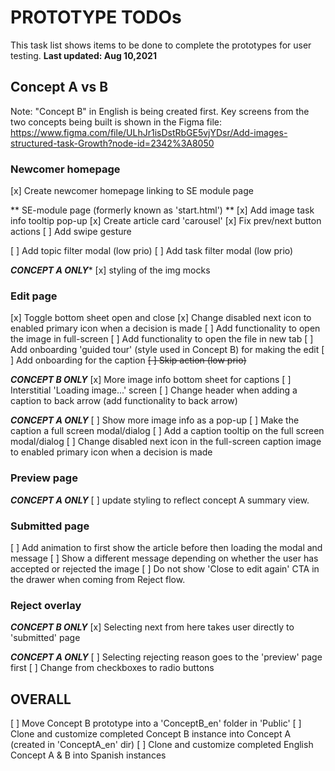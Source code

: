 PROTOTYPE TODOs
===============
This task list shows items to be done to complete the prototypes for user testing.
**Last updated: Aug 10,2021**

**Concept A vs B**
------------------
Note: "Concept B" in English is being created first.
Key screens from the two concepts being built is shown in the Figma file:
https://www.figma.com/file/ULhJr1isDstRbGE5vjYDsr/Add-images-structured-task-Growth?node-id=2342%3A8050

### **Newcomer homepage**
[x] Create newcomer homepage linking to SE module page


** SE-module page (formerly known as 'start.html') **
[x] Add image task info tooltip pop-up
[x] Create article card 'carousel'
[x] Fix prev/next button actions
[ ] Add swipe gesture

[ ] Add topic filter modal (low prio)
[ ] Add task filter modal (low prio)

***CONCEPT A ONLY****
[x] styling of the img mocks

### **Edit page**
[x] Toggle bottom sheet open and close
[x] Change disabled next icon to enabled primary icon when a decision is made
[ ] Add functionality to open the image in full-screen
[ ] Add functionality to open the file in new tab
[ ] Add onboarding 'guided tour' (style used in Concept B) for making the edit
[ ] Add onboarding for the caption
~~[ ] Skip action (low prio)~~

***CONCEPT B ONLY***
[x] More image info bottom sheet for captions
[ ] Interstitial 'Loading image...' screen
[ ] Change header when adding a caption to back arrow (add functionality to back arrow)

***CONCEPT A ONLY***
[ ] Show more image info as a pop-up
[ ] Make the caption a full screen modal/dialog
[ ] Add a caption tooltip on the full screen modal/dialog
[ ] Change disabled next icon in the full-screen caption image to enabled primary icon when a decision is made

### **Preview page**
***CONCEPT A ONLY***
[ ] update styling to reflect concept A summary view.

### **Submitted page**
[ ] Add animation to first show the article before then loading the modal and message
[ ] Show a different message depending on whether the user has accepted or rejected the image
[ ] Do not show 'Close to edit again' CTA in the drawer when coming from Reject flow.

### **Reject overlay**
***CONCEPT B ONLY***
[x] Selecting next from here takes user directly to 'submitted' page

***CONCEPT A ONLY***
[ ] Selecting rejecting reason goes to the 'preview' page first
[ ] Change from checkboxes to radio buttons

**OVERALL**
-----------
[ ] Move Concept B prototype into a 'ConceptB_en' folder in 'Public'
[ ] Clone and customize completed Concept B instance into Concept A (created in 'ConceptA_en' dir)
[ ] Clone and customize completed English Concept A & B into Spanish instances
